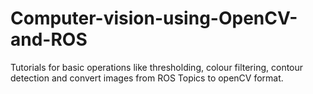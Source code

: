 # Computer-vision-using-OpenCV-and-ROS
Tutorials for basic operations like thresholding, colour filtering, contour detection and convert images from ROS Topics to openCV format.
